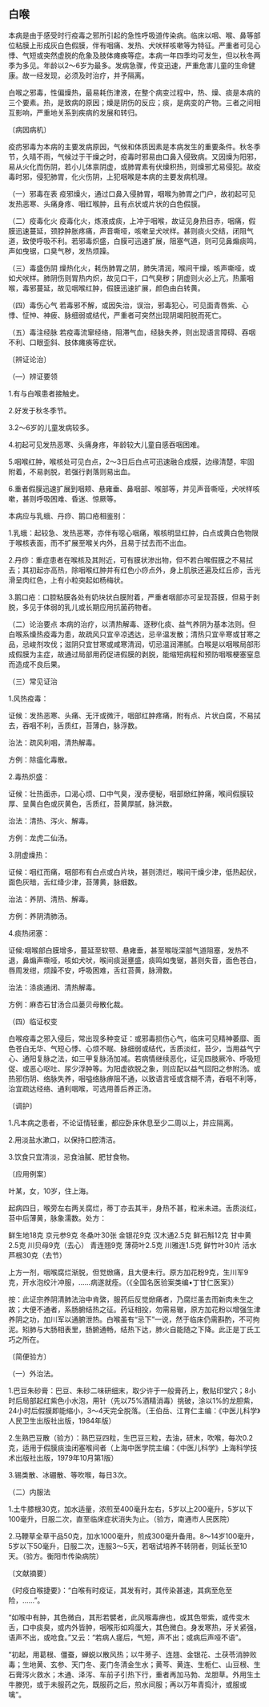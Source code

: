 ## 白喉

本病是由于感受时行疫毒之邪所引起的急性呼吸道传染病。临床以咽、喉、鼻等部位粘膜上形成灰白色假膜，伴有咽痛、发热、犬吠样咳嗽等为特征。严重者可见心悸、气短或突然虚脱的危象及肢体瘫痪等症。本病一年四季均可发生，但以秋冬两季为多见。年龄以2〜6岁为最多。发病急骤，传变迅速，严重危害儿童的生命健康。故一经发现，必须及时治疗，并予隔离。

白喉之邪毒，性偏燥热，最易耗伤津液，在整个病变过程中，热、燥、痰是本病的三个要素。热，是致病的原因；燥是阴伤的反应；痰，是病变的产物。三者之间相互影响，严重地关系到疾病的发展和转归。

〔病因病机〕

疫疠邪毒为本病的主要发病原因，气候和体质因素是本病发生的重要条件。秋冬季节，久晴不雨，气候过于干燥之时，疫毒时邪易由口鼻入侵致病。又因燥为阳邪，易从火化而伤阴，若小儿体禀阴虚，或肺胃素有伏燥积热，则燥邪尤易侵犯。故疫毒时邪，侵犯肺胃，化火伤阴，上犯咽喉是本病的主要发病机理。

（一）邪毒在表 疫邪燥火，通过口鼻入侵肺胃，咽喉为肺胃之门户，故初起可见发热恶寒、头痛身疼、咽红喉肿，且有点状或片状的白色假膜。

（二）疫毒化火 疫毒化火，炼液成痰，上冲于咽喉，故证见身热目赤，咽痛，假膜迅速蔓延，颈脖肿胀疼痛，声音嘶哑，咳嗽呈犬吠样。甚则痰火交结，闭阻气道，致使呼吸不利。若邪毒炽盛，白膜可迅速扩展，阻塞气道，则可见鼻煽痰鸣，声如曳锯，口臭气秽，发热烦躁。

（三）毒盛伤阴 燥热化火，耗伤肺胃之阴，肺失清润，喉间干燥，咳声嘶哑，或如犬吠样。肺阴伤则胃热内炽，故见口干，口气臭秽；阴虚则火必上亢，热薰咽喉，毒邪蔓延，故见咽喉红肿，假膜迅速扩展，颜色由白转黄。

（四）毒伤心气 若毒邪不解，或因失治，误治，邪毒犯心，可见面青唇紫、心悸、怔忡、神疲、脉细弱或结代，严重者可突然出现阴竭阳脱而死亡。

（五）毒注经脉 若疫毒流窜经络，阻滞气血，经脉失养，则出现语言障碍、吞咽不利、口眼歪斜、肢体瘫痪等症状。

〔辨证论治〕

（―）辨证要领

1.有与白喉患者接触史。

2.好发于秋冬季节。

3.2〜6岁的儿童发病较多。

4.初起可见发热恶寒、头痛身疼，年龄较大儿童自感吞咽困难。

5.咽喉红肿，喉核处可见白点，2〜3日后白点可迅速融合成膜，边缘清楚，牢固附着，不易剥脱，若强行剥落则易出血。

6.重者假膜迅速扩展到咽颊、悬雍垂、鼻咽部、喉部等，并见声音嘶哑，犬吠样咳嗽，甚则呼吸困难、昏迷、惊厥等。

本病应与乳蛾、丹痧、鹅口疮相鉴别：

1.乳蛾：起较急、发热恶寒，亦伴有噁心咽痛，喉核明显红肿，白点或黄白色物限于喉核表面，而不扩展至喉关内外，且易于拭去而不出血。

2.丹痧：重症患者在喉核及其附近，可有膜状渗出物，但不若白喉假膜之不易拭去；其初起亦高热，除咽喉红肿并有红色小痧点外，身上肌肤还遍及红丘疹，舌光滑呈肉红色，上有小粒突起如杨梅状。

3.鹅口疮：口腔粘膜各处有奶块状白膜附着，严重者咽部亦可呈现苔膜，但易于剥脱，多见于体弱的乳儿或长期应用抗菌药物者。

（二）论治要点 本病的治疗，以清热解毒、逐秽化痰、益气养阴为基本法则。但白喉系燥热疫毒为患，故疏风只宜辛凉透达，忌辛温发散；清热只宜辛寒或甘寒之品，忌峻剂攻伐；滋阴只宜甘寒或咸寒清润，切忌温润滞腻。白喉是以咽喉局部形成假膜为主症，故通过局部用药促进假膜的剥脱，能缩短病程和预防咽喉梗塞窒息而造成不良后果。

（三）常见证治

1.风热疫毒：

证候：发热恶寒、头痛、无汗或微汗，咽部红肿疼痛，附有点、片状白腐，不易拭去，吞咽不利，舌质红，苔薄白，脉浮数。

治法：疏风利咽，清热解毒。

方例：除瘟化毒散。

2.毒热炽盛：

证候：壮热面赤，口渴心烦、口中气臭，溲赤便秘，咽部焮红肿痛，喉间假膜较厚、呈黄白色或灰黄色，舌质红，苔黄厚腻，脉洪数。

治法：清热、泻火、解毒。

方例：龙虎二仙汤。

3.阴虚燥热：

证候：咽红而痛，咽部布有白点或白片块，甚则溃烂，喉间干燥少津，低热起伏，面色灰暗，舌红绛少津，苔薄黄，脉细数。

治法：养阴、清热、解毒。

方例：养阴清肺汤。

4.痰热闭塞：

证候:咽喉部白膜增多，蔓延至软颚、悬雍垂，甚至喉咙深部气道阻塞，发热不退，鼻煽声嘶哑，咳如犬吠，喉间痰涎壅盛，痰鸣如曳锯，甚则失音，面色苍白，唇周发绀，烦躁不安，呼吸困难，舌红苔黄，脉滑数。

治法：涤痰通闭、清热解毒。

方例：麻杏石甘汤合瓜蒌贝母散化裁。

（四）临证权变

白喉疫毒之邪入侵后，常出现多种变证：或邪毒损伤心气，临床可见精神萎靡、面色苍白无华、气短心悸、心烦不眠、脉细弱或结代，舌质淡红，苔少，当用益气宁心、通阳复脉之法，如三甲复脉汤加减。若病情继续恶化，证见四肢厥冷、呼吸短促、或恶心呕吐、尿少浮肿等。为阳虚欲脱之象，则应配以益气回阳之参附汤。或热邪伤阴、络脉失养，咽嗌络脉痹阻不通，以致语言哑或含糊不清，吞咽不利等，治宜疏达经络、通利咽喉，可选用善后养正汤。

〔调护〕

1.凡本病之患者，不论证情轻重，都应卧床休息至少二周以上，并应隔离。

2.用淡盐水漱口，以保持口腔清洁。

3.饮食只宜清淡，忌食油膩、肥甘食物。

〔应用例案〕

叶某，女，10岁，住上海。

起病四日，喉旁左右两关腐烂，蒂丁亦去其半，身热不甚，粒米未进。舌质淡红，苔中后薄黄，脉象濡数。处方：

鲜生地18克 京元参9克 冬桑叶30张 金银花9克 汉木通2.5克 鲜石斛12克 甘中黄2.5克 川贝母9克（去心） 青连翘9克 薄荷叶2.5克 川雅连1.5克 鲜竹叶30片 活水芦根30克（去节）

上方一剂，咽喉腐烂渐脱，但觉焮痛，且大便未行。原方加花粉9克，生川军9克，开水泡绞汁冲服，……病遂就痊。（《全国名医验案类编•丁甘仁医案》）

按：此证宗养阴清肺法治中肯綮，服药后反觉焮痛者，乃腐烂虽去而新肉未生之故；大便不通者，系肠腑结热之征。药证相投，勿需易辙，原方加花粉以增强生津养阴之功，加川军以通腑泄热。白喉虽有“忌下”一说，然于临床仍需斟酌，不可拘泥。矧肺与大肠相表里，肠腑通畅，结热下达，肺火自能随之下降。此正是丁氏工巧之所在。

〔简便验方〕

（一）外治法。

1.巴豆朱砂膏：巴豆、朱砂二味研细末，取少许于一般膏药上，敷贴印堂穴；8小时后局部起红紫色小水泡，用针（先以75%酒精消毒）挑破，涂以1%的龙胆紫，24小时后假膜即能缩小，3〜4天完全脱落。（王伯岳、江育仁主编：《中医儿科学》人民卫生出版社出版，1984年版）

2.生熟巴豆散（验方）：熟巴豆四粒，生巴豆三粒，去油，研末，吹喉，每次0.2克，适用于假膜痰浊闭塞喉间者（上海中医学院主编：《中医儿科学》上海科学技术出版社出版，1979年10月第1版）

3.锡类散、冰硼散、等吹喉，每日3次。

（二）内服法

1.土牛膝根30克，加水适量，浓煎至400毫升左右，5岁以上200毫升，5岁以下100毫升，日服二次，直至临床症状消失为止。（验方，南通市人民医院）

2.马鞭草全草干品50克，加水1000毫升，煎成300毫升备用。8～14岁100毫升，5岁以下50毫升，日服二次，连服3～5天，若咽试培养不转阴者，则延长至10天。（验方。衡阳市传染病院）

〔文献摘要〕

《时疫白喉捷要》：“白喉有时疫证，其发有时，其传染甚速，其病至危至险，……”。

“如喉中有肿，其色微白，其形若襞者，此风喉毒痹也，或其色带紫，或传变木舌，口中痰臭，或内外皆肿，咽喉形如鸡蛋大，其色微白。身发寒热，牙关紧强，语声不出，或呛食。”又云：“若病人瘥后，气短，声不出；或病后声哑不语”。

“初起，用葛根、僵蚕，蝉蜕以散风热；以牛蒡子、连翘、金银花、土茯苓消肿败毒；生地黄、玄参、天门冬、麦门冬清金生水；黄芩、黄连、生栀仁、山豆根、生石膏泻火救水；木通、泽泻、车前子引热下行，重者再加马勃、龙胆草。外用生土牛滕兜，或于未服药之先，既服药之后，煎水间服；再以万年青捣汁，或服或噙”。

